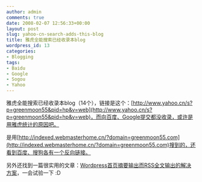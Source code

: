 ```yaml
---
author: admin
comments: true
date: 2008-02-07 12:56:33+00:00
layout: post
slug: yahoo-cn-search-adds-this-blog
title: 雅虎全能搜索已经收录本blog
wordpress_id: 13
categories:
- Blogging
tags:
- Baidu
- Google
- Sogou
- Yahoo
---
```


雅虎全能搜索已经收录本blog（14个），链接是这个：[http://www.yahoo.cn/s?p=greenmoon55&pid=hp&v=web](http://www.yahoo.cn/s?p=greenmoon55&pid=hp&v=web)，而向百度、Google提交都没收录，或许是用雅虎统计的原因吧。

是用[http://indexed.webmasterhome.cn/?domain=greenmoon55.com](http://indexed.webmasterhome.cn/?domain=greenmoon55.com)搜到的，还看到百度、搜狗各有一个反向链接。

另外还找到一篇很实用的文章：[Wordpress首页摘要输出而RSS全文输出的解决方案](http://www.helloxudan.net/2007/08/23/wordpress-excerpt-and-rss-full-text-solution.html)，一会试验一下 :D

